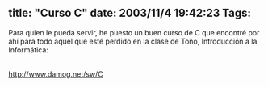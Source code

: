 title: "Curso C"
date: 2003/11/4 19:42:23
Tags: 
---
<p>Para quien le pueda servir, he puesto un buen curso de C que encontré por ahí para todo aquel que esté perdido en la clase de Toño, Introducción a la Informática:</p>

<p><br/><a href="http://web.archive.org/web/20031125134728/http://www.damog.net/sw/C"><a href="http://www.damog.net/sw/C">http://www.damog.net/sw/C</a></a></p>
